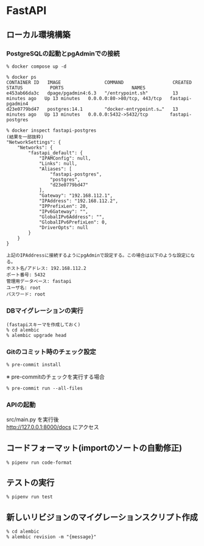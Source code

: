 # FastAPI

## ローカル環境構築

### PostgreSQLの起動とpgAdminでの接続
```
% docker compose up -d

% docker ps
CONTAINER ID   IMAGE                COMMAND                  CREATED          STATUS          PORTS                         NAMES
e453ab66da3c   dpage/pgadmin4:6.3   "/entrypoint.sh"         13 minutes ago   Up 13 minutes   0.0.0.0:80->80/tcp, 443/tcp   fastapi-pgadmin4
d23e0779bd47   postgres:14.1        "docker-entrypoint.s…"   13 minutes ago   Up 13 minutes   0.0.0.0:5432->5432/tcp        fastapi-postgres

% docker inspect fastapi-postgres
(結果を一部抜粋)
"NetworkSettings": {
    "Networks": {
        "fastapi_default": {
            "IPAMConfig": null,
            "Links": null,
            "Aliases": [
                "fastapi-postgres",
                "postgres",
                "d23e0779bd47"
            ],
            "Gateway": "192.168.112.1",
            "IPAddress": "192.168.112.2",
            "IPPrefixLen": 20,
            "IPv6Gateway": "",
            "GlobalIPv6Address": "",
            "GlobalIPv6PrefixLen": 0,
            "DriverOpts": null
        }
    }
}

上記のIPAddressに接続するようにpgAdminで設定する。この場合は以下のような設定になる。
ホスト名/アドレス: 192.168.112.2
ポート番号: 5432
管理用データベース: fastapi
ユーザ名: root
パスワード: root
```

### DBマイグレーションの実行
```
(fastapiスキーマを作成しておく)
% cd alembic
% alembic upgrade head
```

### Gitのコミット時のチェック設定
```
% pre-commit install
```

※ pre-commitのチェックを実行する場合
```
% pre-commit run --all-files
```

### APIの起動
src/main.py を実行後  
http://127.0.0.1:8000/docs にアクセス

## コードフォーマット(importのソートの自動修正)
```
% pipenv run code-format
```

## テストの実行
```
% pipenv run test
```

## 新しいリビジョンのマイグレーションスクリプト作成
```
% cd alembic
% alembic revision -m "{message}"
```
